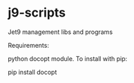 j9-scripts
==========

Jet9 management libs and programs

Requirements:

python docopt module. To install with pip:

  pip install docopt

